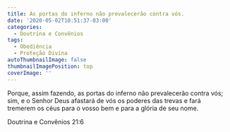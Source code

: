```yaml
---
title: As portas do inferno não prevalecerão contra vós.
date: '2020-05-02T10:51:37-03:00'
categories:
  - Doutrina e Convênios
tags:
  - Obediência
  - Proteção Divina
autoThumbnailImage: false
thumbnailImagePosition: top
coverImage: ''
---
```

Porque, assim fazendo, as portas do inferno não prevalecerão contra vós; sim, e o Senhor Deus afastará de vós os poderes das trevas e fará tremerem os céus para o vosso bem e para a glória de seu nome.

Doutrina e Convênios 21:6
